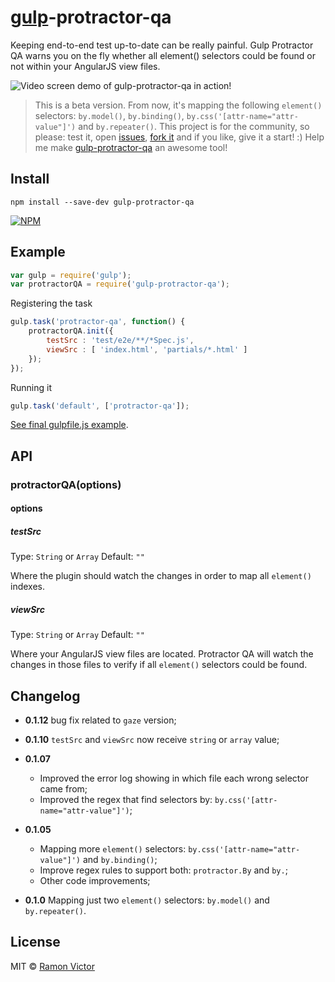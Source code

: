 # [gulp](http://gulpjs.com)-protractor-qa

Keeping end-to-end test up-to-date can be really painful. Gulp Protractor QA warns you on the fly whether all element() selectors could be found or not within your AngularJS view files.

<img src="https://raw.githubusercontent.com/ramonvictor/gulp-protractor-qa/master/assets/gulp-protractor-qa.gif" alt="Video screen demo of gulp-protractor-qa in action!">

> This is a beta version. From now, it's mapping the following `element()` selectors: `by.model()`, `by.binding()`, `by.css('[attr-name="attr-value"]')` and `by.repeater()`.
This project is for the community, so please: test it, open [issues](https://github.com/ramonvictor/gulp-protractor-qa/issues), [fork it](https://github.com/ramonvictor/gulp-protractor-qa/) and if you like, give it a start! :) 
Help me make [gulp-protractor-qa](https://www.npmjs.org/package/gulp-protractor-qa) an awesome tool! 



## Install

```
npm install --save-dev gulp-protractor-qa
```
[![NPM](https://nodei.co/npm/gulp-protractor-qa.png?downloads=true)](https://nodei.co/npm/gulp-protractor-qa/)

## Example

```js
var gulp = require('gulp');
var protractorQA = require('gulp-protractor-qa');
```

Registering the task
```js
gulp.task('protractor-qa', function() {
    protractorQA.init({
        testSrc : 'test/e2e/**/*Spec.js',
        viewSrc : [ 'index.html', 'partials/*.html' ]
    });
});
```

Running it
```js
gulp.task('default', ['protractor-qa']);
```
[See final gulpfile.js example](https://github.com/ramonvictor/gulp-protractor-qa/blob/master/assets/gulpfile.js).

## API

### protractorQA(options)

#### options

##### testSrc

Type: `String` or `Array`
Default: `""`

Where the plugin should watch the changes in order to map all `element()` indexes.

##### viewSrc

Type: `String` or `Array`
Default: `""`

Where your AngularJS view files are located. Protractor QA will watch the changes in those files to verify if all `element()` selectors could be found.

## Changelog

- **0.1.12** bug fix related to `gaze` version;

- **0.1.10** `testSrc` and `viewSrc` now receive `string` or `array` value;

- **0.1.07**
	- Improved the error log showing in which file each wrong selector came from;
	- Improved the regex that find selectors by: `by.css('[attr-name="attr-value"]')`;

- **0.1.05**
	- Mapping more `element()` selectors: `by.css('[attr-name="attr-value"]')` and `by.binding()`;
	- Improve regex rules to support both: `protractor.By` and `by.`;
	- Other code improvements;

- **0.1.0** Mapping just two `element()` selectors: `by.model()` and `by.repeater()`.

## License

MIT © [Ramon Victor](https://github.com/ramonvictor)
